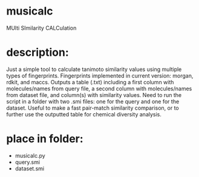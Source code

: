 # musicalc
MUlti SImilarity CALCulation

# description: #
Just a simple tool to calculate tanimoto similarity values using multiple types of fingerprints. Fingerprints implemented in current version: morgan, rdkit, and maccs. 
Outputs a table (.txt) including a first column with molecules/names from query file, a second column with molecules/names from dataset file, and column(s) with similarity values. 
Need to run the script in a folder with two .smi files: one for the query and one for the dataset. 
Useful to make a fast pair-match similarity comparison, or to further use the outputted table for chemical diversity analysis.

# place in folder: #
* musicalc.py 
* query.smi
* dataset.smi
